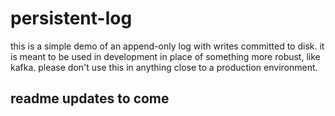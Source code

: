 # persistent-log

this is a simple demo of an append-only log with writes committed to disk.
it is meant to be used in development in place of something more robust, like kafka.
please don't use this in anything close to a production environment.

## readme updates to come